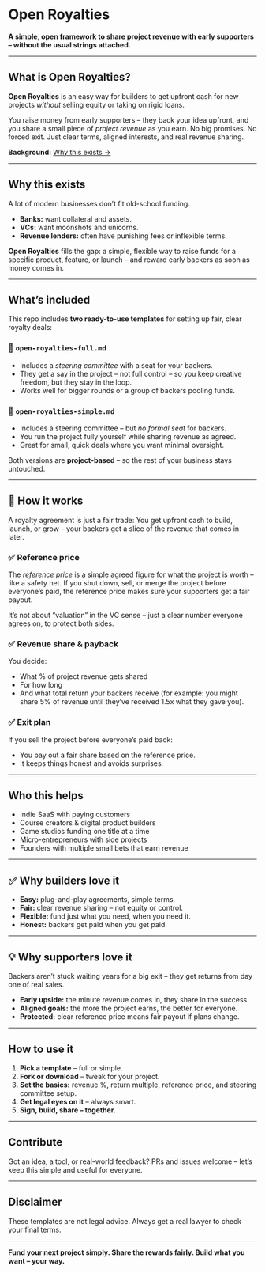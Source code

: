 # Open Royalties

**A simple, open framework to share project revenue with early supporters – without the usual strings attached.**

---

## What is Open Royalties?

**Open Royalties** is an easy way for builders to get upfront cash for new projects *without* selling equity or taking on rigid loans.

You raise money from early supporters – they back your idea upfront, and you share a small piece of *project revenue* as you earn.
No big promises. No forced exit. Just clear terms, aligned interests, and real revenue sharing.

**Background:** [Why this exists →](https://aroussi.com/post/the-funding-gap)

---

## Why this exists

A lot of modern businesses don’t fit old-school funding.

* **Banks:** want collateral and assets.
* **VCs:** want moonshots and unicorns.
* **Revenue lenders:** often have punishing fees or inflexible terms.

**Open Royalties** fills the gap: a simple, flexible way to raise funds for a specific product, feature, or launch – and reward early backers as soon as money comes in.

---

## What’s included

This repo includes **two ready-to-use templates** for setting up fair, clear royalty deals:

### 📄 `open-royalties-full.md`

* Includes a *steering committee* with a seat for your backers.
* They get a say in the project – not full control – so you keep creative freedom, but they stay in the loop.
* Works well for bigger rounds or a group of backers pooling funds.

### 📄 `open-royalties-simple.md`

* Includes a steering committee – but *no formal seat* for backers.
* You run the project fully yourself while sharing revenue as agreed.
* Great for small, quick deals where you want minimal oversight.

Both versions are **project-based** – so the rest of your business stays untouched.

---

## 🔑 How it works

A royalty agreement is just a fair trade:
You get upfront cash to build, launch, or grow – your backers get a slice of the revenue that comes in later.

### ✅ Reference price

The *reference price* is a simple agreed figure for what the project is worth – like a safety net.
If you shut down, sell, or merge the project before everyone’s paid, the reference price makes sure your supporters get a fair payout.

It’s not about “valuation” in the VC sense – just a clear number everyone agrees on, to protect both sides.

### ✅ Revenue share & payback

You decide:

* What % of project revenue gets shared
* For how long
* And what total return your backers receive (for example: you might share 5% of revenue until they’ve received 1.5x what they gave you).

### ✅ Exit plan

If you sell the project before everyone’s paid back:

* You pay out a fair share based on the reference price.
* It keeps things honest and avoids surprises.

---

## Who this helps

* Indie SaaS with paying customers
* Course creators & digital product builders
* Game studios funding one title at a time
* Micro-entrepreneurs with side projects
* Founders with multiple small bets that earn revenue

---

## ✅ Why builders love it

* **Easy:** plug-and-play agreements, simple terms.
* **Fair:** clear revenue sharing – not equity or control.
* **Flexible:** fund just what you need, when you need it.
* **Honest:** backers get paid when you get paid.

---

## 💡 Why supporters love it

Backers aren’t stuck waiting years for a big exit – they get returns from day one of real sales.

* **Early upside:** the minute revenue comes in, they share in the success.
* **Aligned goals:** the more the project earns, the better for everyone.
* **Protected:** clear reference price means fair payout if plans change.

---

## How to use it

1. **Pick a template** – full or simple.
2. **Fork or download** – tweak for your project.
3. **Set the basics:** revenue %, return multiple, reference price, and steering committee setup.
4. **Get legal eyes on it** – always smart.
5. **Sign, build, share – together.**

---

## Contribute

Got an idea, a tool, or real-world feedback? PRs and issues welcome – let’s keep this simple and useful for everyone.

---

## Disclaimer

These templates are not legal advice. Always get a real lawyer to check your final terms.

---

**Fund your next project simply. Share the rewards fairly. Build what you want – your way.**
